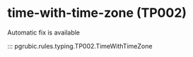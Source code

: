# time-with-time-zone (TP002)

Automatic fix is available

::: pgrubic.rules.typing.TP002.TimeWithTimeZone
